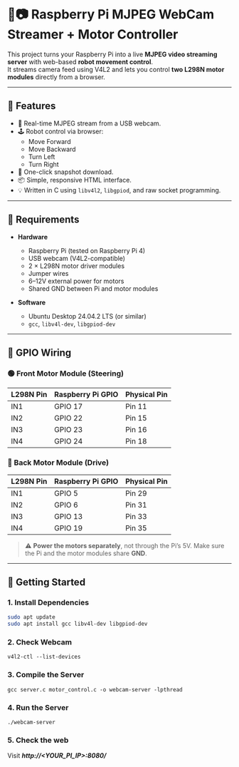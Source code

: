 # 🤖📷 Raspberry Pi MJPEG WebCam Streamer + Motor Controller

This project turns your Raspberry Pi into a live **MJPEG video streaming server** with web-based **robot movement control**.  
It streams camera feed using V4L2 and lets you control **two L298N motor modules** directly from a browser.

---

## 🔧 Features

- 🎥 Real-time MJPEG stream from a USB webcam.
- 🕹️ Robot control via browser:
  - Move Forward
  - Move Backward
  - Turn Left
  - Turn Right
- 📸 One-click snapshot download.
- 📦 Simple, responsive HTML interface.
- 💡 Written in C using `libv4l2`, `libgpiod`, and raw socket programming.

---

## 🧰 Requirements

- **Hardware**
  - Raspberry Pi (tested on Raspberry Pi 4)
  - USB webcam (V4L2-compatible)
  - 2 × L298N motor driver modules
  - Jumper wires
  - 6–12V external power for motors
  - Shared GND between Pi and motor modules

- **Software**
  - Ubuntu Desktop 24.04.2 LTS (or similar)
  - `gcc`, `libv4l-dev`, `libgpiod-dev`

---

## 🔌 GPIO Wiring

### 🟢 Front Motor Module (Steering)
| L298N Pin | Raspberry Pi GPIO | Physical Pin |
|-----------|-------------------|---------------|
| IN1       | GPIO 17           | Pin 11        |
| IN2       | GPIO 22           | Pin 15        |
| IN3       | GPIO 23           | Pin 16        |
| IN4       | GPIO 24           | Pin 18        |

### 🔵 Back Motor Module (Drive)
| L298N Pin | Raspberry Pi GPIO | Physical Pin |
|-----------|-------------------|---------------|
| IN1       | GPIO 5            | Pin 29        |
| IN2       | GPIO 6            | Pin 31        |
| IN3       | GPIO 13           | Pin 33        |
| IN4       | GPIO 19           | Pin 35        |

> ⚠️ **Power the motors separately**, not through the Pi’s 5V. Make sure the Pi and the motor modules share **GND**.

---

## 🚀 Getting Started

### 1. Install Dependencies
```bash
sudo apt update
sudo apt install gcc libv4l-dev libgpiod-dev
```

### 2. Check Webcam
```bash!
v4l2-ctl --list-devices
```

### 3. Compile the Server
```bash!
gcc server.c motor_control.c -o webcam-server -lpthread
```

### 4. Run the Server
```bash!
./webcam-server
```

### 5. Check the web
Visit ***http://<YOUR_PI_IP>:8080/***
